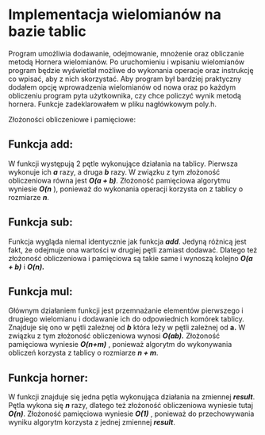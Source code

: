 # Implementacja wielomianów na bazie tablic

Program umożliwia dodawanie, odejmowanie, mnożenie oraz obliczanie metodą Hornera
wielomianów. Po uruchomieniu i wpisaniu wielomianów program będzie wyświetlał możliwe do
wykonania operacje oraz instrukcję co wpisać, aby z nich skorzystać. Aby program był bardziej
praktyczny dodałem opcję wprowadzenia wielomianów od nowa oraz po każdym obliczeniu program
pyta użytkownika, czy chce policzyć wynik metodą hornera. Funkcje zadeklarowałem w pliku
nagłówkowym poly.h.

Złożoności obliczeniowe i pamięciowe:

## Funkcja add:

W funkcji występują 2 pętle wykonujące działania na tablicy. Pierwsza wykonuje ich **_a_** razy, a
druga **_b_** razy. W związku z tym złożoność obliczeniowa równa jest **_O(a + b)_**. Złożoność
pamięciowa algorytmu wyniesie **_O(n_** ), ponieważ do wykonania operacji korzysta on z tablicy
o rozmiarze **_n_**.

## Funkcja sub:

Funkcja wygląda niemal identycznie jak funkcja **_add_**. Jedyną różnicą jest fakt, że odejmuje
ona wartości w drugiej pętli zamiast dodawać. Dlatego też złożoność obliczeniowa i
pamięciowa są takie same i wynoszą kolejno **_O(a + b)_** i **_O(n)._**

## Funkcja mul:

Głównym działaniem funkcji jest przemnażanie elementów pierwszego i drugiego
wielomianu i dodawanie ich do odpowiednich komórek tablicy. Znajduje się ono w pętli
zależnej od **_b_** która leży w pętli zależnej od **a.** W związku z tym złożoność obliczeniowa
wynosi **_O(ab)._** Złożoność pamięciowa wyniesie **_O(n+m)_** , ponieważ algorytm do wykonywania
obliczeń korzysta z tablicy o rozmiarze **_n + m_**.

## Funkcja horner:

W funkcji znajduje się jedna pętla wykonująca działania na zmiennej **_result_**. Pętla wykona się
**_n_** razy, dlatego też złożoność obliczeniowa wyniesie tutaj **_O(n)_**. Złożoność pamięciowa
wyniesie **_O(1)_** , ponieważ do przechowywania wyniku algorytm korzysta z jednej zmiennej
**_result_**.

